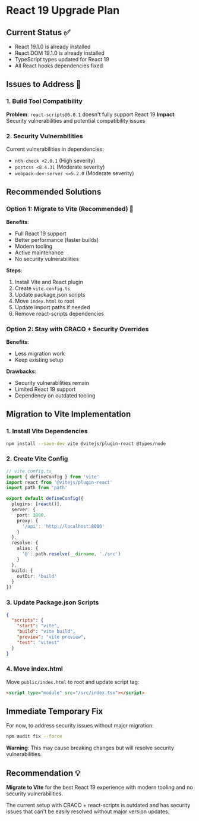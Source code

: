 # React 19 Upgrade Plan

## Current Status ✅
- React 19.1.0 is already installed
- React DOM 19.1.0 is already installed
- TypeScript types updated for React 19
- All React hooks dependencies fixed

## Issues to Address 🚨

### 1. Build Tool Compatibility
**Problem**: `react-scripts@5.0.1` doesn't fully support React 19
**Impact**: Security vulnerabilities and potential compatibility issues

### 2. Security Vulnerabilities
Current vulnerabilities in dependencies:
- `nth-check <2.0.1` (High severity)
- `postcss <8.4.31` (Moderate severity)  
- `webpack-dev-server <=5.2.0` (Moderate severity)

## Recommended Solutions

### Option 1: Migrate to Vite (Recommended) 🎯
**Benefits**:
- Full React 19 support
- Better performance (faster builds)
- Modern tooling
- Active maintenance
- No security vulnerabilities

**Steps**:
1. Install Vite and React plugin
2. Create `vite.config.ts`
3. Update package.json scripts
4. Move `index.html` to root
5. Update import paths if needed
6. Remove react-scripts dependencies

### Option 2: Stay with CRACO + Security Overrides
**Benefits**:
- Less migration work
- Keep existing setup

**Drawbacks**:
- Security vulnerabilities remain
- Limited React 19 support
- Dependency on outdated tooling

## Migration to Vite Implementation

### 1. Install Vite Dependencies
```bash
npm install --save-dev vite @vitejs/plugin-react @types/node
```

### 2. Create Vite Config
```typescript
// vite.config.ts
import { defineConfig } from 'vite'
import react from '@vitejs/plugin-react'
import path from 'path'

export default defineConfig({
  plugins: [react()],
  server: {
    port: 3800,
    proxy: {
      '/api': 'http://localhost:8000'
    }
  },
  resolve: {
    alias: {
      '@': path.resolve(__dirname, './src')
    }
  },
  build: {
    outDir: 'build'
  }
})
```

### 3. Update Package.json Scripts
```json
{
  "scripts": {
    "start": "vite",
    "build": "vite build",
    "preview": "vite preview",
    "test": "vitest"
  }
}
```

### 4. Move index.html
Move `public/index.html` to root and update script tag:
```html
<script type="module" src="/src/index.tsx"></script>
```

## Immediate Temporary Fix

For now, to address security issues without major migration:

```bash
npm audit fix --force
```

**Warning**: This may cause breaking changes but will resolve security vulnerabilities.

## Recommendation 💡

**Migrate to Vite** for the best React 19 experience with modern tooling and no security vulnerabilities.

The current setup with CRACO + react-scripts is outdated and has security issues that can't be easily resolved without major version updates.